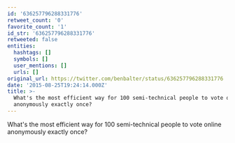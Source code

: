 ```yaml
---
id: '636257796288331776'
retweet_count: '0'
favorite_count: '1'
id_str: '636257796288331776'
retweeted: false
entities:
  hashtags: []
  symbols: []
  user_mentions: []
  urls: []
original_url: https://twitter.com/benbalter/status/636257796288331776
date: '2015-08-25T19:24:14.000Z'
title: >-
  What's the most efficient way for 100 semi-technical people to vote online
  anonymously exactly once?
---
```


What's the most efficient way for 100 semi-technical people to vote online anonymously exactly once?